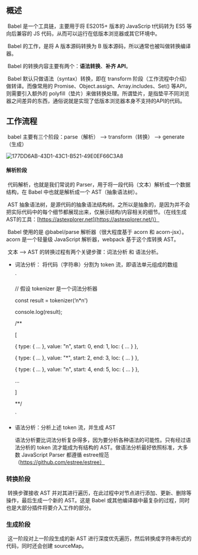 ## 概述

​	Babel 是一个工具链，主要用于将 ES2015+ 版本的 JavaScrip t代码转为 ES5 等向后兼容的 JS 代码，从而可以运行在低版本浏览器或其它环境中。

​	Babel 的工作，是将 A 版本源码转换为 B 版本源码，所以通常也被叫做转换编译器。

​	Babel 的转换内容主要有两个：**语法转换**、**补齐 API**。

​	Babel 默认只做语法（syntax）转换，即在 transform 阶段（工作流程中介绍）做转译。而像常用的 Promise、Object.assign、Array.includes、Set() 等API，则需要引入额外的 polyfill（垫片）来做转换处理。所谓垫片，是指垫平不同浏览器之间差异的东西，通俗说就是实现了低版本浏览器本身不支持的API的代码。



## 工作流程

​	babel 主要有三个阶段：parse（解析） —> transform（转换） —> generate（生成）

![177DD6AB-43D1-43C1-B521-49E0EF66C3A8](/var/folders/yt/c4vzc8c955j4l6wlpf704bm00000gn/T/com.yinxiang.Mac/WebKitDnD.CW50is/177DD6AB-43D1-43C1-B521-49E0EF66C3A8.png)



#### 	解析阶段

​		代码解析，也就是我们常说的 Parser，用于将一段代码（文本）解析成一个数据结构，在 Babel 中也就是解析成一个 AST（抽象语法树）。

​     AST 抽象语法树，是源代码的抽象语法结构树。之所以是抽象的，是因为并不会把实际代码中的每个细节都展现出来，仅展示结构/内容相关的细节。（在线生成AST的工具：[https://astexplorer.net](https://astexplorer.net/)）

​     Babel 使用的是 @babel/parse 解析器（很大程度基于 acorn 和 acorn-jsx）。acorn 是一个轻量级 JavaScript 解析器，webpack 基于这个库转换 AST。

​     文本 —> AST 的转换过程有两个关键步骤：词法分析 和 语法分析。

- 词法分析： 将代码（字符串）分割为 token 流，即语法单元组成的数组

  `

  // 假设 tokenizer 是一个词法分析器

  const result = tokenizer(’n*n')

  console.log(result);

  /**

  [

   { type: { ... }, value: "n", start: 0, end: 1, loc: { ... } },

   { type: { ... }, value: "*", start: 2, end: 3, loc: { ... } },

   { type: { ... }, value: "n", start: 4, end: 5, loc: { ... } },

   ...

  ]

  **/

  `

- 语法分析：分析上述 token 流，并生成 AST

  语法分析要比词法分析复杂得多，因为要分析各种语法的可能性。只有经过语法分析的 token 流才能成为有结构的 AST。做语法分析最好依照标准，大多数 JavaScript Parser 都遵循 estree规范（https://github.com/estree/estree）     



### 	转换阶段

​		转换步骤接收 AST 并对其进行遍历，在此过程中对节点进行添加、更新、删除等操作，最后生成一个新的 AST。这是 Babel 或其他编译器中最复杂的过程，同时也是大部分插件将要介入工作的部分。    	

### 	生成阶段

​		这一阶段对上一阶段生成的新 AST 进行深度优先遍历，然后转换成字符串形式的代码，同时还会创建 sourceMap。



